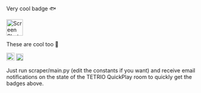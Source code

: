 Very cool badge 🐟 

<img width="43" alt="Screen Shot 2024-04-16 at 3 57 24 AM" src="https://github.com/Penguins478/TetrioQuickPlayScraper/assets/19849726/46aecf6d-9896-44e3-bd65-25160a854db5">

These are cool too 🐡

<img width="21" alt="Screen Shot 2024-04-16 at 2 21 50 PM" src="https://github.com/Penguins478/TetrioQuickPlayScraper/assets/19849726/53dc8210-9300-4836-9838-0a963fd78cf0">
<img width="19" alt="Screen Shot 2024-04-16 at 2 21 41 PM" src="https://github.com/Penguins478/TetrioQuickPlayScraper/assets/19849726/1d8ff91f-a485-4163-b13d-3a48115b853a">

Just run scraper/main.py (edit the constants if you want) and receive email notifications on the state of the TETRIO QuickPlay room to quickly get the badges above.
